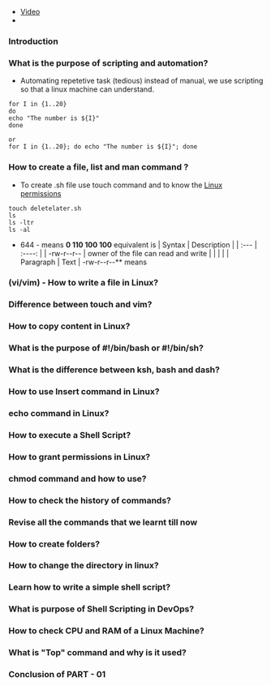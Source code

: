 - [Video](https://www.youtube.com/watch?v=zsajhz2_50g&list=PLdpzxOOAlwvIKMhk8WhzN1pYoJ1YU8Csa&index=8)
- []()
### Introduction 
### What is the purpose of scripting and automation?
- Automating repetetive task (tedious) instead of manual, we use scripting so that a linux machine can understand.
```
for I in {1..20}
do
echo "The number is ${I}"
done

or 
for I in {1..20}; do echo "The number is ${I}"; done
```
### How to create a file, list and man command ?
- To create .sh file use touch command and to know the [Linux permissions](https://www.zzee.com/solutions/linux-permissions.shtml)
```
touch deletelater.sh
ls
ls -ltr
ls -al
```
- 644 - means **0 110 100 100** equivalent is 
| Syntax      | Description | 
| :---        |    :----:   | 
| -rw-r--r--   | owner of the file can read and write      | 
|               | |
| Paragraph   | Text        | 
-rw-r--r--** means 
### (vi/vim) - How to write a file in Linux?
### Difference between touch and vim? 
### How to copy content in Linux?
### What is the purpose of #!/bin/bash or #!/bin/sh?
### What is the difference between ksh, bash and dash?
### How to use Insert command in Linux?
### echo command in Linux?
### How to execute a Shell Script?
### How to grant permissions in Linux?
### chmod command and how to use?
### How to check the history of commands?
### Revise all the commands that we learnt till now
### How to create folders?
### How to change the directory in linux?
### Learn how to write a simple shell script?
### What is purpose of Shell Scripting in DevOps?
### How to check CPU and RAM of a Linux Machine?
### What is "Top" command and why is it used?
### Conclusion of PART - 01